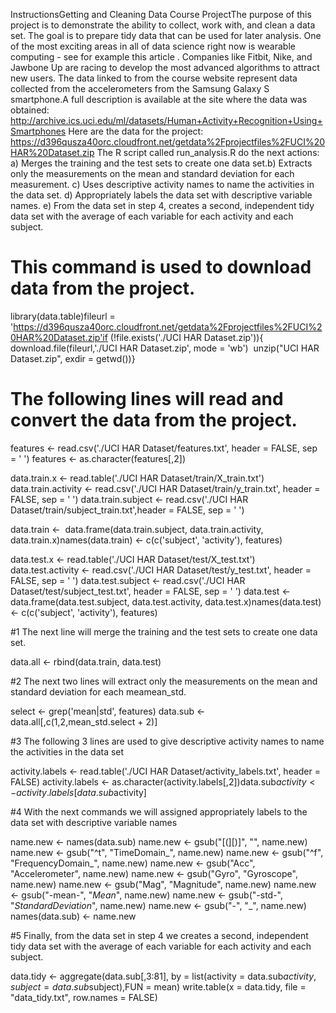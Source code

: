 InstructionsGetting and Cleaning Data Course ProjectThe purpose of this project is to demonstrate the ability to collect, work with, and clean a data set. The goal is to prepare tidy data that can be used for later analysis. One of the most exciting areas in all of data science right now is wearable computing - see for example this article . Companies like Fitbit, Nike, and Jawbone Up are racing to develop the most advanced algorithms to attract new users. The data linked to from the course website represent data collected from the accelerometers from the Samsung Galaxy S smartphone.A full description is available at the site where the data was obtained:
http://archive.ics.uci.edu/ml/datasets/Human+Activity+Recognition+Using+Smartphones 
Here are the data for the project:
https://d396qusza40orc.cloudfront.net/getdata%2Fprojectfiles%2FUCI%20HAR%20Dataset.zip
The R script called run_analysis.R do the next actions:
a) Merges the training and the test sets to create one data set.b) Extracts only the measurements on the mean and standard deviation for each measurement. c) Uses descriptive activity names to name the activities in the data set. d) Appropriately labels the data set with descriptive variable names. e) From the data set in step 4, creates a second, independent tidy data set with the average of each variable for each activity and each subject.


# This command is used to download data from the project.

library(data.table)fileurl = 'https://d396qusza40orc.cloudfront.net/getdata%2Fprojectfiles%2FUCI%20HAR%20Dataset.zip'if (!file.exists('./UCI HAR Dataset.zip')){  download.file(fileurl,'./UCI HAR Dataset.zip', mode = 'wb')  unzip("UCI HAR Dataset.zip", exdir = getwd())}

# The following lines will read and convert the data from the project.

features <- read.csv('./UCI HAR Dataset/features.txt', header = FALSE, sep = ' ')
features <- as.character(features[,2])

data.train.x <- read.table('./UCI HAR Dataset/train/X_train.txt')
data.train.activity <- read.csv('./UCI HAR Dataset/train/y_train.txt', header = FALSE, sep = ' ')
data.train.subject <- read.csv('./UCI HAR Dataset/train/subject_train.txt',header = FALSE, sep = ' ')

data.train <-  data.frame(data.train.subject, data.train.activity, data.train.x)names(data.train) <- c(c('subject', 'activity'), features)

data.test.x <- read.table('./UCI HAR Dataset/test/X_test.txt')
data.test.activity <- read.csv('./UCI HAR Dataset/test/y_test.txt', header = FALSE, sep = ' ')
data.test.subject <- read.csv('./UCI HAR Dataset/test/subject_test.txt', header = FALSE, sep = ' ')
data.test <-  data.frame(data.test.subject, data.test.activity, data.test.x)names(data.test) <- c(c('subject', 'activity'), features)

#1 The next line will merge the training and the test sets to create one data set.

data.all <- rbind(data.train, data.test)

#2 The next two lines will extract only the measurements on the mean and standard deviation for each meamean_std.

select <- grep('mean|std', features)
data.sub <- data.all[,c(1,2,mean_std.select + 2)]

#3 The following 3 lines are used to give descriptive activity names to name the activities in the data set

activity.labels <- read.table('./UCI HAR Dataset/activity_labels.txt', header = FALSE)
activity.labels <- as.character(activity.labels[,2])data.sub$activity <- 
activity.labels[data.sub$activity]

#4 With the next commands we will assigned appropriately labels to the data set with descriptive variable names

name.new <- names(data.sub)
name.new <- gsub("[(][)]", "", name.new)
name.new <- gsub("^t", "TimeDomain_", name.new)
name.new <- gsub("^f", "FrequencyDomain_", name.new)
name.new <- gsub("Acc", "Accelerometer", name.new)
name.new <- gsub("Gyro", "Gyroscope", name.new)
name.new <- gsub("Mag", "Magnitude", name.new)
name.new <- gsub("-mean-", "_Mean_", name.new)
name.new <- gsub("-std-", "_StandardDeviation_", name.new)
name.new <- gsub("-", "_", name.new)
names(data.sub) <- name.new

#5 Finally, from the data set in step 4 we creates a second, independent tidy data set with the average of each variable for each activity and each subject.

data.tidy <- aggregate(data.sub[,3:81], by = list(activity = data.sub$activity, subject = data.sub$subject),FUN = mean)
write.table(x = data.tidy, file = "data_tidy.txt", row.names = FALSE)

